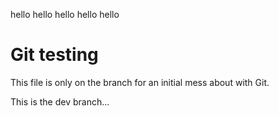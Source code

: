 hello
hello
hello
hello
hello
# Git testing

This file is only on the branch for an initial mess about with Git.


This is the dev branch...
